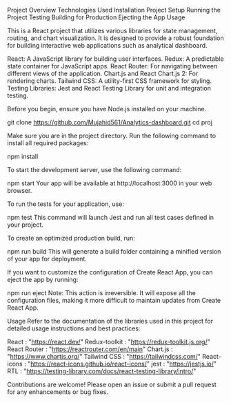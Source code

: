 <!-- Table of Contents -->

Project Overview
Technologies Used
Installation
Project Setup
Running the Project
Testing
Building for Production
Ejecting the App
Usage

<!-- Project Overview -->

This is a React project that utilizes various libraries for state management, routing, and chart visualization. It is designed to provide a robust foundation for building interactive web applications such as analytical dashboard.

<!-- Technologies Used -->

React: A JavaScript library for building user interfaces.
Redux: A predictable state container for JavaScript apps.
React Router: For navigating between different views of the application.
Chart.js and React Chart.js 2: For rendering charts.
Tailwind CSS: A utility-first CSS framework for styling.
Testing Libraries: Jest and React Testing Library for unit and integration testing.

<!-- Installation -->

Before you begin, ensure you have Node.js installed on your machine.

<!-- Clone the repository: -->

git clone https://github.com/Mujahid561/Analytics-dashboard.git
cd proj

<!-- Install the dependencies: -->

Make sure you are in the project directory.
Run the following command to install all required packages:

npm install

<!-- Running the Project -->

To start the development server, use the following command:

npm start
Your app will be available at http://localhost:3000 in your web browser.

<!-- Testing -->

To run the tests for your application, use:

npm test
This command will launch Jest and run all test cases defined in your project.

<!-- Building for Production -->

To create an optimized production build, run:

npm run build
This will generate a build folder containing a minified version of your app for deployment.

<!-- Ejecting the App -->

If you want to customize the configuration of Create React App, you can eject the app by running:

npm run eject
Note: This action is irreversible. It will expose all the configuration files, making it more difficult to maintain updates from Create React App.

Usage
Refer to the documentation of the libraries used in this project for detailed usage instructions and best practices:

React : "https://react.dev/"
Redux-toolkit : "https://redux-toolkit.js.org/"
React Router : "https://reactrouter.com/en/main"
Chart.js : "https://www.chartjs.org/"
Tailwind CSS : "https://tailwindcss.com/"
React-icons : "https://react-icons.github.io/react-icons/"
jest : "https://jestjs.io/"
RTL : "https://testing-library.com/docs/react-testing-library/intro/"

<!-- Contributing -->

Contributions are welcome! Please open an issue or submit a pull request for any enhancements or bug fixes.








